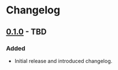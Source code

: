 # Changelog

## [0.1.0] - TBD

### Added

- Initial release and introduced changelog.

[0.1.0]: https://github.com/willowtreeapps/Sweetgum

